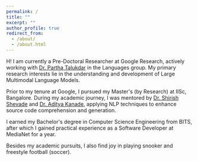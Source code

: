 ```yaml
---
permalink: /
title: ""
excerpt: ""
author_profile: true
redirect_from: 
  - /about/
  - /about.html
---
```


H! I am currently a Pre-Doctoral Researcher at Google Research, actively working with [Dr. Partha Talukdar](https://parthatalukdar.github.io) in the Languages group. My primary research interests lie in the understanding and development of Large Multimodal Language Models.

Prior to my tenure at Google, I pursued my Master's (by Research) at IISc, Bangalore. During my academic journey, I was mentored by [Dr. Shirish Shevade](https://eecs.iisc.ac.in/people/shirish-k-shevade/) and [Dr. Aditya Kanade](https://www.microsoft.com/en-us/research/people/kanadeaditya/), applying NLP techniques to enhance source code comprehension and generation.

I earned my Bachelor's degree in Computer Science Engineering from BITS, after which I gained practical experience as a Software Developer at MediaNet for a year.

Besides my academic pursuits, I also find joy in playing snooker and freestyle football (soccer).
